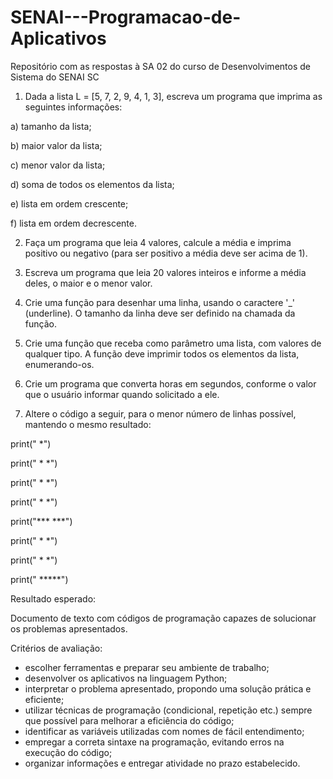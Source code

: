 # SENAI---Programacao-de-Aplicativos
Repositório com as respostas à SA 02 do curso de Desenvolvimentos de Sistema do SENAI SC

1. Dada a lista L = [5, 7, 2, 9, 4, 1, 3], escreva um programa que imprima as seguintes informações:

a) tamanho da lista;

b) maior valor da lista;

c) menor valor da lista;

d) soma de todos os elementos da lista;

e) lista em ordem crescente;

f) lista em ordem decrescente.

2. Faça um programa que leia 4 valores, calcule a média e imprima positivo ou negativo (para ser positivo a média deve ser acima de 1).

3. Escreva um programa que leia 20 valores inteiros e informe a média deles, o maior e o menor valor.

4. Crie uma função para desenhar uma linha, usando o caractere '_' (underline). O tamanho da linha deve ser definido na chamada da função.

5. Crie uma função que receba como parâmetro uma lista, com valores de qualquer tipo. A função deve imprimir todos os elementos da lista, enumerando-os.

6. Crie um programa que converta horas em segundos, conforme o valor que o usuário informar quando solicitado a ele.

7. Altere o código a seguir, para o menor número de linhas possível, mantendo o mesmo resultado:

print(" *")

print(" * *")

print(" * *")

print(" * *")

print("*** ***")

print(" * *")

print(" * *")


print(" *****")

Resultado esperado:

Documento de texto com códigos de programação capazes de solucionar os problemas apresentados.

Critérios de avaliação:

- escolher ferramentas e preparar seu ambiente de trabalho;
- desenvolver os aplicativos na linguagem Python;
- interpretar o problema apresentado, propondo uma solução prática e eficiente;
- utilizar técnicas de programação (condicional, repetição etc.) sempre que possível para melhorar a eficiência do código;
- identificar as variáveis utilizadas com nomes de fácil entendimento;
- empregar a correta sintaxe na programação, evitando erros na execução do código;
- organizar informações e entregar atividade no prazo estabelecido.
